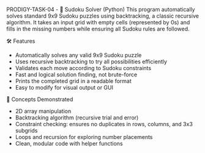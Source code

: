 PRODIGY-TASK-04 - 🔢 Sudoku Solver (Python)
This program automatically solves standard 9x9 Sudoku puzzles using backtracking, a classic recursive algorithm. It takes an input grid with empty cells (represented by 0s) and fills in the missing numbers while ensuring all Sudoku rules are followed.

🛠️ Features

 - Automatically solves any valid 9x9 Sudoku puzzle
 - Uses recursive backtracking to try all possibilities efficiently
 - Validates each move according to Sudoku constraints
 -  Fast and logical solution finding, not brute-force
 -  Prints the completed grid in a readable format
 -  Easy to modify for visual output or GUI

🧠 Concepts Demonstrated
 - 2D array manipulation
 - Backtracking algorithm (recursive trial and error)
 - Constraint checking: ensures no duplicates in rows, columns, and 3x3 subgrids
 - Loops and recursion for exploring number placements
 - Clean, modular code with helper functions

